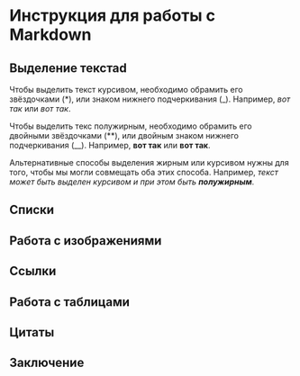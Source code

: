 # Инструкция для работы с Markdown

## Выделение текстаd

Чтобы выделить текст курсивом, необходимо обрамить его звёздочками (*), или знаком нижнего подчеркивания (_). Например, *вот так* или _вот так_.

Чтобы выделить текс полужирным, необходимо обрамить его двойными звёздочками (**), или двойным знаком нижнего подчеркивания (__). Например, **вот так** или __вот так__.

Альтернативные способы выделения жирным или курсивом нужны для того, чтобы мы могли совмещать оба этих способа. Например, _текст может быть выделен курсивом и при этом быть **полужирным**_.

## Списки

## Работа с изображениями

## Ссылки

## Работа с таблицами

## Цитаты

## Заключение